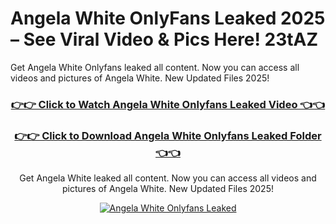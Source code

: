 # Angela White OnlyFans Leaked 2025 – See Viral Video & Pics Here! 23tAZ

Get Angela White Onlyfans leaked all content. Now you can access all videos and pictures of Angela White. New Updated Files 2025!  
<div align="center">
  
### [👉👉 Click to Watch Angela White Onlyfans Leaked Video 👈👈](https://links2leaks.com/angelawhite)  
### [👉👉 Click to Download Angela White Onlyfans Leaked Folder 👈👈](https://links2leaks.com/angelawhite)  

Get Angela White leaked all content. Now you can access all videos and pictures of Angela White. New Updated Files 2025!  

[![Angela White Onlyfans Leaked](https://i.ibb.co/93hzkbrt/l2l.gif)](https://links2leaks.com/angelawhite)  

</div>
